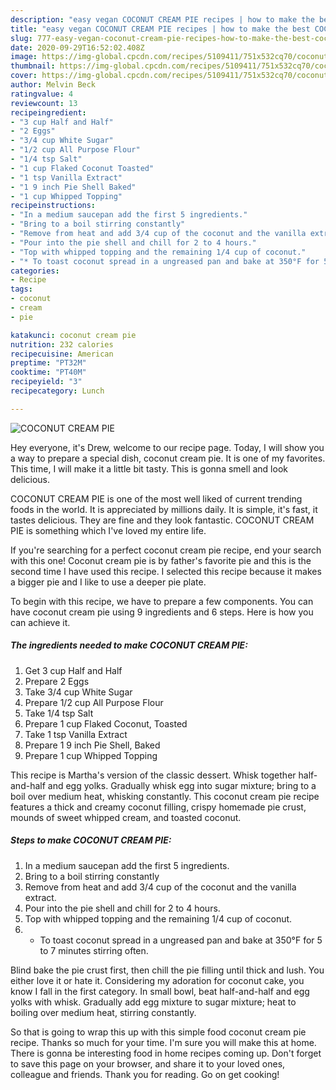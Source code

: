```yaml
---
description: "easy vegan COCONUT CREAM PIE recipes | how to make the best COCONUT CREAM PIE"
title: "easy vegan COCONUT CREAM PIE recipes | how to make the best COCONUT CREAM PIE"
slug: 777-easy-vegan-coconut-cream-pie-recipes-how-to-make-the-best-coconut-cream-pie
date: 2020-09-29T16:52:02.408Z
image: https://img-global.cpcdn.com/recipes/5109411/751x532cq70/coconut-cream-pie-recipe-main-photo.jpg
thumbnail: https://img-global.cpcdn.com/recipes/5109411/751x532cq70/coconut-cream-pie-recipe-main-photo.jpg
cover: https://img-global.cpcdn.com/recipes/5109411/751x532cq70/coconut-cream-pie-recipe-main-photo.jpg
author: Melvin Beck
ratingvalue: 4
reviewcount: 13
recipeingredient:
- "3 cup Half and Half"
- "2 Eggs"
- "3/4 cup White Sugar"
- "1/2 cup All Purpose Flour"
- "1/4 tsp Salt"
- "1 cup Flaked Coconut Toasted"
- "1 tsp Vanilla Extract"
- "1 9 inch Pie Shell Baked"
- "1 cup Whipped Topping"
recipeinstructions:
- "In a medium saucepan add the first 5 ingredients."
- "Bring to a boil stirring constantly"
- "Remove from heat and add 3/4 cup of the coconut and the vanilla extract."
- "Pour into the pie shell and chill for 2 to 4 hours."
- "Top with whipped topping and the remaining 1/4 cup of coconut."
- "* To toast coconut spread in a ungreased pan and bake at 350°F for 5 to 7 minutes stirring often."
categories:
- Recipe
tags:
- coconut
- cream
- pie

katakunci: coconut cream pie 
nutrition: 232 calories
recipecuisine: American
preptime: "PT32M"
cooktime: "PT40M"
recipeyield: "3"
recipecategory: Lunch

---
```



![COCONUT CREAM PIE](https://img-global.cpcdn.com/recipes/5109411/751x532cq70/coconut-cream-pie-recipe-main-photo.jpg)

Hey everyone, it's Drew, welcome to our recipe page. Today, I will show you a way to prepare a special dish, coconut cream pie. It is one of my favorites. This time, I will make it a little bit tasty. This is gonna smell and look delicious.

COCONUT CREAM PIE is one of the most well liked of current trending foods in the world. It is appreciated by millions daily. It is simple, it's fast, it tastes delicious. They are fine and they look fantastic. COCONUT CREAM PIE is something which I've loved my entire life.

If you&#39;re searching for a perfect coconut cream pie recipe, end your search with this one! Coconut cream pie is by father&#39;s favorite pie and this is the second time I have used this recipe. I selected this recipe because it makes a bigger pie and I like to use a deeper pie plate.


To begin with this recipe, we have to prepare a few components. You can have coconut cream pie using 9 ingredients and 6 steps. Here is how you can achieve it.

<!--inarticleads1-->

##### The ingredients needed to make COCONUT CREAM PIE:

1. Get 3 cup Half and Half
1. Prepare 2 Eggs
1. Take 3/4 cup White Sugar
1. Prepare 1/2 cup All Purpose Flour
1. Take 1/4 tsp Salt
1. Prepare 1 cup Flaked Coconut, Toasted
1. Take 1 tsp Vanilla Extract
1. Prepare 1 9 inch Pie Shell, Baked
1. Prepare 1 cup Whipped Topping


This recipe is Martha&#39;s version of the classic dessert. Whisk together half-and-half and egg yolks. Gradually whisk egg into sugar mixture; bring to a boil over medium heat, whisking constantly. This coconut cream pie recipe features a thick and creamy coconut filling, crispy homemade pie crust, mounds of sweet whipped cream, and toasted coconut. 

<!--inarticleads2-->

##### Steps to make COCONUT CREAM PIE:

1. In a medium saucepan add the first 5 ingredients.
1. Bring to a boil stirring constantly
1. Remove from heat and add 3/4 cup of the coconut and the vanilla extract.
1. Pour into the pie shell and chill for 2 to 4 hours.
1. Top with whipped topping and the remaining 1/4 cup of coconut.
1. * To toast coconut spread in a ungreased pan and bake at 350°F for 5 to 7 minutes stirring often.


Blind bake the pie crust first, then chill the pie filling until thick and lush. You either love it or hate it. Considering my adoration for coconut cake, you know I fall in the first category. In small bowl, beat half-and-half and egg yolks with whisk. Gradually add egg mixture to sugar mixture; heat to boiling over medium heat, stirring constantly. 

So that is going to wrap this up with this simple food coconut cream pie recipe. Thanks so much for your time. I'm sure you will make this at home. There is gonna be interesting food in home recipes coming up. Don't forget to save this page on your browser, and share it to your loved ones, colleague and friends. Thank you for reading. Go on get cooking!
